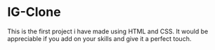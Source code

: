 # IG-Clone
This is the first project i have made using HTML and CSS. It would be appreciable if you add on your skills and give it a perfect touch.
